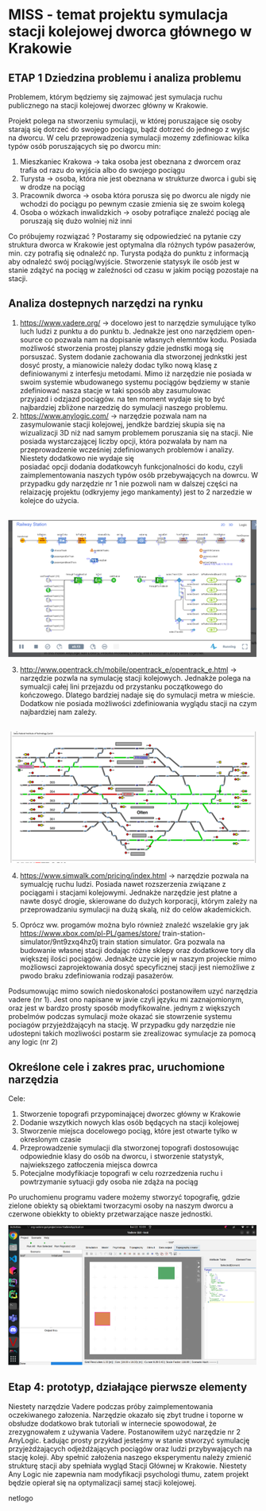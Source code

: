 # MISS - temat projektu symulacja stacji kolejowej dworca głównego w Krakowie
## ETAP 1 Dziedzina problemu i analiza problemu
Problemem, którym będziemy się zajmować jest symulacja ruchu publicznego na stacji kolejowej dworzec główny w Krakowie.

Projekt polega na stworzeniu symulacji, w której poruszające się osoby starają się dotrzeć do swojego pociągu, bądź
dotrzeć do jednego z wyjśc na dworcu. W celu przeprowadzenia symulacji mozemy zdefiniowac kilka typów osób poruszających 
się po dworcu min:
1) Mieszkaniec Krakowa -> taka osoba jest obeznana z dworcem oraz trafia od razu do wyjścia albo do swojego pociągu
2) Turysta -> osoba, która nie jest obeznana w strukturze dworca i gubi się w drodze na pociąg
3) Pracownik dworca -> osoba która porusza się po dworcu ale nigdy nie wchodzi do pociągu po pewnym czasie zmienia się
ze swoim kolegą
4) Osoba o wózkach inwalidzkich -> osoby potrafiące znaleźć pociąg ale poruszają się dużo wolniej niż inni

Co próbujemy rozwiązać ?
Postaramy się odpowiedzieć na pytanie czy struktura dworca w Krakowie jest optymalna dla różnych typów pasażerów,
min. czy potrafią się odnaleźć np. Turysta podąża do punktu z informacją aby odnaleźć swój pociąg/wyjście.
Stworzenie statysyk ile osób jest w stanie zdążyć na pociąg w zaleźności od czasu w jakim pociąg pozostaje na stacji.


## Analiza dostepnych narzędzi na rynku
1) https://www.vadere.org/ -> docelowo jest to narzędzie symulujące tylko luch ludzi z punktu a do punktu b. Jednakże 
jest ono narzędziem open-source co pozwala nam na dopisanie własnych elemntów kodu. Posiada możliwość stworzenia prostej 
planszy gdzie jednstki mogą się porsuszać. System dodanie zachowania dla stworzonej jednkstki jest dosyć prosty, 
a mianowicie należy dodac tylko nową klasę z definiowanymi z interfesju metodami. Mimo iż narzędzie nie posiada
w swoim systemie wbudowanego systemu pociągów będziemy w stanie zdefiniować nasza stacje w taki sposób aby zasumulowac  
przyjazd i odzjazd pociągów. na ten moment wydaje się to być najbardziej zbliżone narzedzię do symulacji naszego 
problemu.
2) https://www.anylogic.com/ -> narzędzie pozwala nam na zasymulowanie stacji kolejowej, jendkże bardziej skupia się na 
wizualizacji 3D niż nad samym problemem poruszania się na stacji. Nie posiada wystarczającej liczby opcji, która 
pozwalała by nam na przeprowadzenie wcześniej zdefiniowanych problemów i analizy. Niestety dodatkowo nie wydaje się  
posiadać opcji dodania dodatkowcyh funkcjonalności do kodu, czyli zaimplementowania naszych typów osób przebywających na 
dowrcu. W przypadku gdy narzędzie nr 1 nie pozwoli nam w dalszej części na relaizację projektu (odkryjemy jego 
mankamenty) jest to 2 narzedzie w kolejce do użycia.
<br/>
<img src="img/anylogic.png" alt="image" width="500"  height="auto">

3) http://www.opentrack.ch/mobile/opentrack_e/opentrack_e.html -> narzędzie pozwla na symulację stacji kolejowych. 
Jednakże polega na symualcji całej lini przejazdu od przystanku początkowego do kończowego. Dlatego bardziej nadaje się 
do symulacji metra w mieście. Dodatkow nie posiada możliwości zdefiniowania wyglądu stacji na czym najbardziej nam 
zależy.
<br/>
<img src="img/opentrack.png" alt="image" width="500"  height="auto">

4) https://www.simwalk.com/pricing/index.html -> narzędzie pozwala na symualcję ruchu ludzi. Posiada nawet rozszerzenia 
związane z pociągami i stacjami kolejowymi. Jednakże narzędzie jest płatne a nawte dosyć drogie, skierowane do dużych 
korporacji, którym zależy na przeprowadzaniu symulacji na dużą skalą, niż do celów akademickich.

5) Oprócz ww. progamów można bylo również znaleźć wszelakie gry jak https://www.xbox.com/pl-PL/games/store/
train-station-simulator/9nt9zxq4hz0j train station simulator. Gra pozwala na budowanie własnej stacji dodając różne 
sklepy oraz dodatkowe tory dla większej ilości pociągów. Jednakże uzycie jej w naszym projeckie mimo możliowsci 
zaprojektowania dosyć specyficznej stacji jest niemożliwe z pwodo braku zdefiniowania rodzaji pasażerów.

Podsumowując mimo sowich niedoskonałości postanowiłem uzyć narzędzia vadere (nr 1). Jest ono napisane w javie
czyli języku mi zaznajomionym, oraz jest w bardzo prosty sposób modyfikowalne. jednym z większych probelmów podczas 
symulacji może okazać sie stowrzenie systemu pociagów przyjeżdżającyh na stację. W przypadku gdy narzędzie nie udostepni 
takich mozliwości postarm sie zrealizowac symulacje za pomocą any logic (nr 2)

## Określone cele i zakres prac, uruchomione narzędzia

Cele:
1) Stworzenie topografi przypominającej dworzec główny w Krakowie
2) Dodanie wszytkich nowych klas osób będących na stacji kolejowej
3) Stworzenie miejsca docelowego pociąg, które jest otwarte tylko w okreslonym czasie
4) Przeprowadzenie symulacji dla stworzonej topografi dostosowując odpowiednie klasy do osób na dworcu, i stworzenie statystyk, najwiekszego zatłoczenia miejsca dowrca
5) Potecjalne modyfikiacje topografi w celu rozrzedzenia ruchu i powtrzymanie sytuacji gdy osoba nie zdąża na pociąg

Po uruchomienu programu vadere możemy stworzyć topografię, gdzie zielone obiekty są obiektami tworzacymi osoby na naszym dworcu a czerwone obiekkty 
to obiekty przetwarzające nasze jednostki. 

<img src="img/vadere1.png" alt="image" width="500"  height="auto">

## Etap 4: prototyp, działające pierwsze elementy

Niestety narzędzie Vadere podczas próby zaimplementowania oczekiwanego załozenia. Narzędzie okazało się zbyt trudne i toporne w obsłudze dodatkowo brak tutoriali
w internecie spowodował, że zrezygnowałem z używania Vadere. Postanowiłem użyć narzędzie nr 2 AnyLogic.
Ładując prosty przykład jesteśmy w stanie stworzyć symulację przyjeżdżających odjeżdżających pociągów oraz ludzi przybywających na stację koleji.
Aby spełnić założenia naszego eksperymentu należy zmienić strukturę stacji aby spełniała wygląd Stacji Głównej w Krakowie. Niestety
Any Logic nie zapewnia nam modyfikacji psychologi tłumu, zatem projekt będzie opierał się na optymalizacji samej stacji kolejowej.

netlogo
